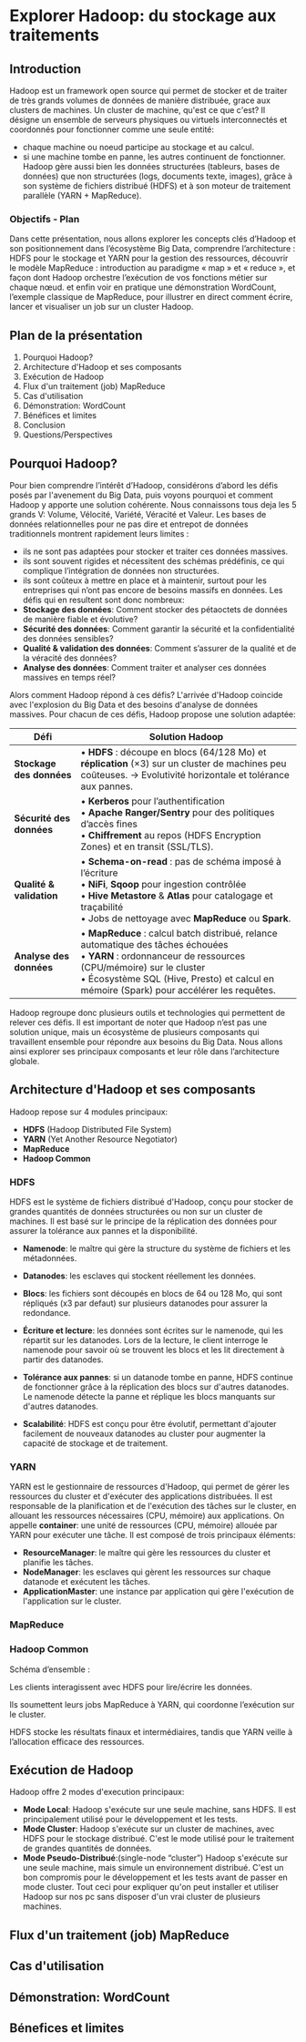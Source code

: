 # Explorer Hadoop: du stockage aux traitements
## Introduction
Hadoop est un framework open source qui permet de stocker et de traiter de très grands volumes de données de manière distribuée, grace aux clusters de machines.
Un cluster de machine, qu'est ce que c'est? Il désigne un ensemble de serveurs physiques ou virtuels interconnectés et coordonnés pour fonctionner comme une seule entité: 
- chaque machine ou noeud participe au stockage et au calcul.
- si une machine tombe en panne, les autres continuent de fonctionner.
Hadoop gère aussi bien les données structurées (tableurs, bases de données) que non structurées (logs, documents texte, images), 
grâce à son système de fichiers distribué (HDFS) et à son moteur de traitement parallèle (YARN + MapReduce).
### Objectifs - Plan
Dans cette présentation, nous allons  explorer les concepts clés d’Hadoop et son positionnement dans l’écosystème Big Data,
comprendre l’architecture : HDFS pour le stockage et YARN pour la gestion des ressources, 
découvrir le modèle MapReduce : introduction au paradigme « map » et « reduce », et façon dont Hadoop orchestre l’exécution de vos fonctions métier sur chaque nœud.
et enfin voir en pratique une démonstration WordCount, l’exemple classique de MapReduce, pour illustrer en direct comment écrire, lancer et visualiser un job sur un cluster Hadoop.

## Plan de la présentation
1. Pourquoi Hadoop?
2. Architecture d'Hadoop et ses composants
3. Exécution de Hadoop
4. Flux d'un traitement (job) MapReduce
5. Cas d'utilisation
6. Démonstration: WordCount
7. Bénéfices et limites
8. Conclusion
9. Questions/Perspectives

## Pourquoi Hadoop?
Pour bien comprendre l’intérêt d’Hadoop, considérons d’abord les défis posés par l'avenement du Big Data, puis voyons pourquoi et comment Hadoop y apporte une solution cohérente.
Nous connaissons tous deja les 5 grands V: Volume, Vélocité, Variété, Véracité et Valeur.
Les bases de données relationnelles pour ne pas dire et entrepot de données traditionnels montrent rapidement leurs limites : 
- ils ne sont pas adaptées pour stocker et traiter ces données massives.
- ils sont souvent rigides et nécessitent des schémas prédéfinis, ce qui complique l’intégration de données non structurées.
- ils sont coûteux à mettre en place et à maintenir, surtout pour les entreprises qui n’ont pas encore de besoins massifs en données.
Les défis qui en resultent sont donc nombreux:
- **Stockage des données**: Comment stocker des pétaoctets de données de manière fiable et évolutive?
- **Sécurité des données**: Comment garantir la sécurité et la confidentialité des données sensibles?
- **Qualité & validation des données**:  Comment s’assurer de la qualité et de la véracité des données?
- **Analyse des données**: Comment traiter et analyser ces données massives en temps réel?

Alors comment Hadoop répond à ces défis?
L'arrivée d'Hadoop coincide avec l'explosion du Big Data et des besoins d'analyse de données massives.
Pour chacun de ces défis, Hadoop propose une solution adaptée:

| Défi                     | Solution Hadoop                                                                                                                                                                                                                                        |
|--------------------------|--------------------------------------------------------------------------------------------------------------------------------------------------------------------------------------------------------------------------------------------------------|
| **Stockage des données** | • **HDFS** : découpe en blocs (64/128 Mo) et **réplication** (×3) sur un cluster de machines peu coûteuses. → Evolutivité horizontale et tolérance aux pannes.                                                                                         |
| **Sécurité des données** | • **Kerberos** pour l’authentification<br>• **Apache Ranger/Sentry** pour des politiques d’accès fines<br>• **Chiffrement** au repos (HDFS Encryption Zones) et en transit (SSL/TLS).                                                                  |
| **Qualité & validation** | • **Schema-on-read** : pas de schéma imposé à l’écriture<br>• **NiFi**, **Sqoop** pour ingestion contrôlée<br>• **Hive Metastore** & **Atlas** pour catalogage et traçabilité<br>• Jobs de nettoyage avec **MapReduce** ou **Spark**.                  |
| **Analyse des données**  | • **MapReduce** : calcul batch distribué, relance automatique des tâches échouées<br>• **YARN** : ordonnanceur de ressources (CPU/mémoire) sur le cluster<br>• Écosystème SQL (Hive, Presto) et calcul en mémoire (Spark) pour accélérer les requêtes. |

Hadoop regroupe donc plusieurs outils et technologies qui permettent de relever ces défis.
Il est important de noter que Hadoop n’est pas une solution unique, mais un écosystème de plusieurs composants qui travaillent ensemble pour répondre aux besoins du Big Data.
Nous allons ainsi explorer ses principaux composants et leur rôle dans l’architecture globale.

## Architecture d'Hadoop et ses composants
Hadoop repose sur 4 modules principaux:
- **HDFS** (Hadoop Distributed File System)
- **YARN** (Yet Another Resource Negotiator)
- **MapReduce**
- **Hadoop Common**
### HDFS
HDFS est le système de fichiers distribué d'Hadoop, conçu pour stocker de grandes quantités de données structurées ou non sur un cluster de machines.
Il est basé sur le principe de la réplication des données pour assurer la tolérance aux pannes et la disponibilité.
- **Namenode**: le maître qui gère la structure du système de fichiers et les métadonnées.
- **Datanodes**: les esclaves qui stockent réellement les données.
- **Blocs**: les fichiers sont découpés en blocs de 64 ou 128 Mo, qui sont répliqués (x3 par defaut) sur plusieurs datanodes pour assurer la redondance.

- **Écriture et lecture**: les données sont écrites sur le namenode, qui les répartit sur les datanodes. Lors de la lecture, le client interroge le namenode pour savoir où se trouvent les blocs et les lit directement à partir des datanodes.
- **Tolérance aux pannes**: si un datanode tombe en panne, HDFS continue de fonctionner grâce à la réplication des blocs sur d'autres datanodes. Le namenode détecte la panne et réplique les blocs manquants sur d'autres datanodes.
- **Scalabilité**: HDFS est conçu pour être évolutif, permettant d'ajouter facilement de nouveaux datanodes au cluster pour augmenter la capacité de stockage et de traitement.

### YARN
YARN est le gestionnaire de ressources d'Hadoop, qui permet de gérer les ressources du cluster et d'exécuter des applications distribuées.
Il est responsable de la planification et de l'exécution des tâches sur le cluster, en allouant les ressources nécessaires (CPU, mémoire) aux applications.
On appelle **container**: une unité de ressources (CPU, mémoire) allouée par YARN pour exécuter une tâche.
Il est composé de trois principaux éléments:
- **ResourceManager**: le maître qui gère les ressources du cluster et planifie les tâches.
- **NodeManager**: les esclaves qui gèrent les ressources sur chaque datanode et exécutent les tâches.
- **ApplicationMaster**: une instance par application qui gère l'exécution de l'application sur le cluster.

### MapReduce

### Hadoop Common

Schéma d’ensemble :

Les clients interagissent avec HDFS pour lire/écrire les données.

Ils soumettent leurs jobs MapReduce à YARN, qui coordonne l’exécution sur le cluster.

HDFS stocke les résultats finaux et intermédiaires, tandis que YARN veille à l’allocation efficace des ressources.

## Exécution de Hadoop
Hadoop offre 2 modes d'execution principaux:
- **Mode Local**: Hadoop s'exécute sur une seule machine, sans HDFS. Il est principalement utilisé pour le développement et les tests.
- **Mode Cluster**: Hadoop s'exécute sur un cluster de machines, avec HDFS pour le stockage distribué. C'est le mode utilisé pour le traitement de grandes quantités de données.
- **Mode Pseudo-Distribué**:(single-node “cluster”) Hadoop s'exécute sur une seule machine, mais simule un environnement distribué. C'est un bon compromis pour le développement et les tests avant de passer en mode cluster.
  Tout ceci pour expliquer qu'on peut installer et utiliser Hadoop sur nos pc sans disposer d'un vrai cluster de plusieurs machines.

## Flux d'un traitement (job) MapReduce

## Cas d'utilisation

## Démonstration: WordCount

## Bénefices et limites